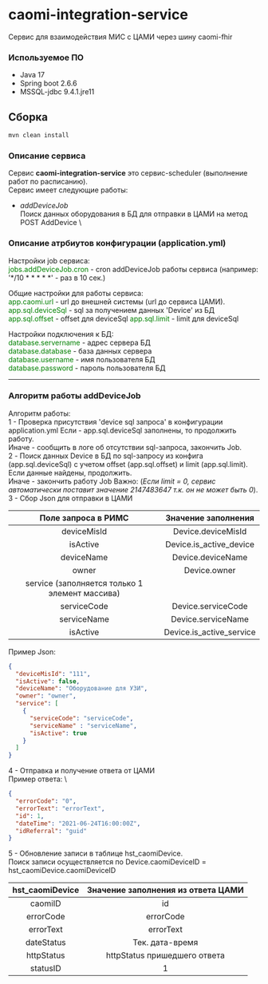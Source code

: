 # caomi-integration-service

Сервис для взаимодействия МИС с ЦАМИ через шину caomi-fhir

### Используемое ПО
- Java 17
- Spring boot 2.6.6
- MSSQL-jdbc 9.4.1.jre11

## Сборка
```sh
mvn clean install 
```

### Описание сервиса
Сервис **caomi-integration-service** это сервис-scheduler (выполнение работ по расписанию). \
Сервис имеет следующие работы:
- _addDeviceJob_ \
Поиск данных оборудования в БД для отправки в ЦАМИ на метод POST AddDevice \

### Описание атрбиутов конфигурации (application.yml)
Настройки job сервиса: \
<span style="color:green;">jobs.addDeviceJob.cron</span> - cron addDeviceJob работы сервиса (например: '*/10 * * * * *' - раз в 10 сек.)

Общие настройки для работы сервиса: \
<span style="color:green;">app.caomi.url</span> - url до внешней системы (url до сервиса ЦАМИ). \
<span style="color:green;">app.sql.deviceSql</span> - sql за получением данных 'Device' из БД \
<span style="color:green;">app.sql.offset</span> -  offset для deviceSql
<span style="color:green;">app.sql.limit</span> - limit для deviceSql

Настройки подключения к БД: \
<span style="color:green;">database.servername</span> - адрес сервера БД \
<span style="color:green;">database.database</span> - база данных сервера \
<span style="color:green;">database.username</span> - имя пользователя БД \
<span style="color:green;">database.password</span> - пароль пользователя БД

----

### Алгоритм работы addDeviceJob
Алгоритм работы: \
1 - Проверка присутствия 'device sql запроса' в конфигурации application.yml
Если - app.sql.deviceSql заполнены, то продолжить работу. \
Иначе - сообщить в логе об отсутствии sql-запроса, закончить Job. \
2 - Поиск данных Device в БД по sql-запросу из конфига (app.sql.deviceSql)
с учетом offset (app.sql.offset) и limit (app.sql.limit). \
Если данные найдены, продолжить. \
Иначе - закончить работу Job
Важно: (_Если limit = 0, сервис автоматически поставит значение 2147483647 т.к. он не может
быть 0_). \
3 - Сбор Json для отправки в ЦАМИ

|              Поле запроса в РИМС               |         Значение заполнения          
|:----------------------------------------------:|:------------------------------------:|
|                  deviceMisId                   |          Device.deviceMisId          |
|                    isActive                    |       Device.is_active_device        |
|                   deviceName                   |          Device.deviceName           |
|                     owner                      |             Device.owner             |
| service (заполняется только 1 элемент массива) |                                      |
|                  serviceCode                   |          Device.serviceCode          |
|                  serviceName                   |          Device.serviceName          |
|                    isActive                    |        Device.is_active_service      |

Пример Json:
```json
{
  "deviceMisId": "111",
  "isActive": false,
  "deviceName": "Оборудование для УЗИ",
  "owner": "owner",
  "service": [
    {
      "serviceCode": "serviceCode",
      "serviceName" : "serviceName",
      "isActive": true
    }
  ]
}
```

4 - Отправка и получение ответа от ЦАМИ \
Пример ответа: \

```json
{
  "errorCode": "0",
  "errorText": "errorText",
  "id": 1,
  "dateTime": "2021-06-24T16:00:00Z",
  "idReferral": "guid"
}
```

5 - Обновление записи в таблице hst_caomiDevice. \
Поиск записи осуществляется по Device.caomiDeviceID = hst_caomiDevice.caomiDeviceID

| hst_caomiDevice | Значение заполнения из ответа ЦАМИ 
|:---------------:|:----------------------------------:|
|     caomiID     |                 id                 |
|    errorCode    |             errorCode              |
|    errorText    |             errorText              |
|   dateStatus    |          Тек. дата-время           |
|   httpStatus    |    httpStatus пришедшего ответа    |
|    statusID     |                 1                  |


